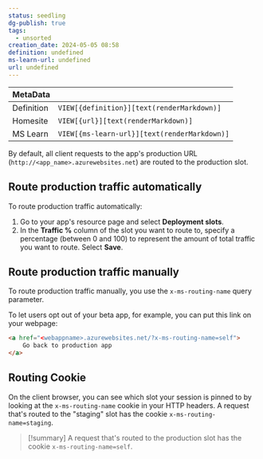```yaml
---
status: seedling
dg-publish: true
tags:
  - unsorted
creation_date: 2024-05-05 08:58
definition: undefined
ms-learn-url: undefined
url: undefined
---
```


| MetaData   |                                              |
| ---------- | -------------------------------------------- |
| Definition | `VIEW[{definition}][text(renderMarkdown)]`   |
| Homesite   | `VIEW[{url}][text(renderMarkdown)]`          |
| MS Learn   | `VIEW[{ms-learn-url}][text(renderMarkdown)]` |
By default, all client requests to the app's production URL (`http://<app_name>.azurewebsites.net`) are routed to the production slot.

## Route production traffic automatically
To route production traffic automatically:

1. Go to your app's resource page and select **Deployment slots**.
2. In the **Traffic %** column of the slot you want to route to, specify a percentage (between 0 and 100) to represent the amount of total traffic you want to route. Select **Save**.
## Route production traffic manually

To route production traffic manually, you use the `x-ms-routing-name` query parameter.

To let users opt out of your beta app, for example, you can put this link on your webpage:
```HTML
<a href="<webappname>.azurewebsites.net/?x-ms-routing-name=self">
	Go back to production app
</a>
```
## Routing Cookie

On the client browser, you can see which slot your session is pinned to by looking at the `x-ms-routing-name` cookie in your HTTP headers. A request that's routed to the "staging" slot has the cookie `x-ms-routing-name=staging`. 

> [!summary] 
> A request that's routed to the production slot has the cookie `x-ms-routing-name=self`.

